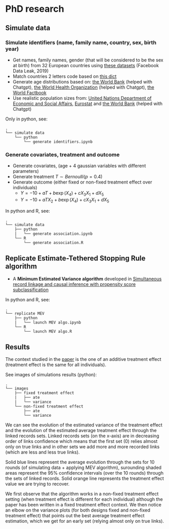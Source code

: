 # PhD research

## Simulate data

### Simulate identifiers (name, family name, country, sex, birth year)

- Get names, family names, gender (that will be considered to be the sex at birth) from 32 European countries using [these datasets](https://github.com/philipperemy/name-dataset) (Facebook Data Leak, 2019)
- Match countries 2 letters code based on [this dict](https://gist.github.com/mlisovyi/e8df5c907a8250e14cc1e5933ed53ffd)
- Generate age distributions based on: [the World Bank](https://data.worldbank.org/) (helped with Chatgpt), [the World Health Organization](https://www.who.int/countries/) (helped with Chatgpt), [the World Factbook](https://www.cia.gov/the-world-factbook/countries/)
- Use realistic population sizes from: [United Nations Department of Economic and Social Affairs](https://www.un.org/development/desa/pd/data-landing-page), [Eurostat](https://ec.europa.eu/eurostat/web/main/data/database) and [the World Bank](https://data.worldbank.org/) (helped with Chatgpt)

Only in python, see:
```
.
└── simulate data
    └── python
        └── generate identifiers.ipynb
```

### Generate covariates, treatment and outcome

- Generate covariates, (age + 4 gaussian variables with different parameters)
- Generate treatment $T \sim Bernoulli(p=0.4)$
- Generate outcome (either fixed or non-fixed treatment effect over individuals)
    - $Y = -10 + a T + b \exp(X_{4}) + c X_{3} X_{1} + d X_{5}$
    - $Y = -10 + a T X_{2} + b \exp(X_{4}) + c X_{3} X_{1} + d X_{5}$

In python and R, see:
```
.
└── simulate data
    ├── python
    |   └── generate association.ipynb
    └── R
        └── generate association.R
```

## Replicate **Estimate-Tethered Stopping Rule algorithm**

- A **Minimum Estimated Variance algorithm** developed in [Simultaneous record linkage and causal inference with propensity score subclassification](https://onlinelibrary.wiley.com/doi/10.1002/sim.7911)

In python and R, see:
```
.
└── replicate MEV
    ├── python
    |   └── launch MEV algo.ipynb
    └── R
        └── launch MEV algo.R
```

## Results 

The context studied in the [paper](https://onlinelibrary.wiley.com/doi/10.1002/sim.7911) is the one of an additive treatment effect (treatment effect is the same for all individuals).

See images of simulations results (python):
```
.
└── images
    ├── fixed treatment effect
    |   ├── ate
    |   └── variance
    └── non-fixed treatment effect
        ├── ate
        └── variance
```
We can see the evolution of the estimated variance of the treatment effect and the evolution of the estimated average treatment effect through the linked records sets. Linked records sets (on the x-axis) are in decreasing order of links confidence which means that the first set (0) relies almost only on true links and in other sets we add more and more recorded links (which are less and less true links).

Solid blue lines represent the average evolution through the sets for 10 rounds (of simulating data + applying MEV algorithm), surounding shaded areas represent the 95% confidence intervals (over the 10 rounds) through the sets of linked records. Solid orange line represents the treatment effect value we are trying to recover.

We first observe that the algorithm works in a non-fixed treatment effect setting (when treatment effect is different for each individual) although the paper has been written in a fixed treatment effect context. We then notice an elbow on the variance plots (for both designs fixed and non-fixed treatment effect) that points out the best average treatment effect estimation, which we get for an early set (relying almost only on true links).